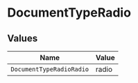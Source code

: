 # DocumentTypeRadio


## Values

| Name                     | Value                    |
| ------------------------ | ------------------------ |
| `DocumentTypeRadioRadio` | radio                    |